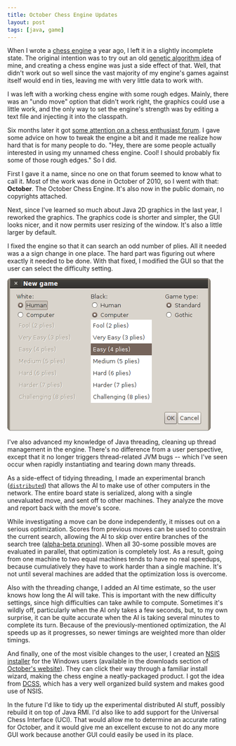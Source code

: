 ```yaml
---
title: October Chess Engine Updates
layout: post
tags: [java, game]
---
```


When I wrote a [chess engine](/blog/2010/10/17/) a year ago, I left it
in a slightly incomplete state. The original intention was to try out
an old [genetic algorithm idea](/blog/2007/10/24/) of mine, and
creating a chess engine was just a side effect of that. Well, that
didn't work out so well since the vast majority of my engine's games
against itself would end in ties, leaving me with very little data to
work with.

I was left with a working chess engine with some rough edges. Mainly,
there was an "undo move" option that didn't work right, the graphics
could use a little work, and the only way to set the engine's strength
was by editing a text file and injecting it into the classpath.

Six months later it got
[some attention on a chess enthusiast forum](/blog/2011/04/09/). I
gave some advice on how to tweak the engine a bit and it made me
realize how hard that is for many people to do. "Hey, there are some
people actually interested in using my unnamed chess engine. Cool! I
should probably fix some of those rough edges." So I did.

First I gave it a name, since no one on that forum seemed to know what
to call it. Most of the work was done in October of 2010, so I went
with that: **October**. The October Chess Engine. It's also now in the
public domain, no copyrights attached.

Next, since I've learned so much about Java 2D graphics in the last
year, I reworked the graphics. The graphics code is shorter and
simpler, the GUI looks nicer, and it now permits user resizing of the
window. It's also a little larger by default.

I fixed the engine so that it can search an odd number of plies. All
it needed was a a sign change in one place. The hard part was figuring
out where exactly it needed to be done. With that fixed, I modified
the GUI so that the user can select the difficulty setting.

![](/img/chess/difficulty.png)

I've also advanced my knowledge of Java threading, cleaning up thread
management in the engine. There's no difference from a user
perspective, except that it no longer triggers thread-related JVM bugs
-- which I've seen occur when rapidly instantiating and tearing down
many threads.

As a side-effect of tidying threading, I made an experimental branch
([`distributed`](https://github.com/skeeto/october-chess-engine/tree/distributed))
that allows the AI to make use of other computers in the network. The
entire board state is serialized, along with a single unevaluated
move, and sent off to other machines. They analyze the move and report
back with the move's score.

While investigating a move can be done independently, it misses out on
a serious optimization. Scores from previous moves can be used to
constrain the current search, allowing the AI to skip over entire
branches of the search tree
([alpha-beta pruning](http://en.wikipedia.org/wiki/Alpha-beta_pruning)).
When all 30-some possible moves are evaluated in parallel, that
optimization is completely lost. As a result, going from one machine
to two equal machines tends to have no real speedups, because
cumulatively they have to work harder than a single machine. It's not
until several machines are added that the optimization loss is
overcome.

Also with the threading change, I added an AI time estimate, so the
user knows how long the AI will take. This is important with the new
difficulty settings, since high difficulties can take awhile to
compute. Sometimes it's wildly off, particularly when the AI only
takes a few seconds, but, to my own surprise, it can be quite accurate
when the AI is taking several minutes to complete its turn. Because of
the previously-mentioned optimization, the AI speeds up as it
progresses, so newer timings are weighted more than older timings.

And finally, one of the most visible changes to the user, I created an
[NSIS installer](http://nsis.sourceforge.net/) for the Windows users
(available in the downloads section of
[October's website](https://github.com/skeeto/october-chess-engine)). They
can click their way through a familiar install wizard, making the
chess engine a neatly-packaged product. I got the idea from
[DCSS](http://crawl.develz.org/wordpress/), which has a very well
organized build system and makes good use of NSIS.

In the future I'd like to tidy up the experimental distributed AI
stuff, possibly rebuild it on top of Java RMI. I'd also like to add
support for the Universal Chess Interface (UCI). That would allow me
to determine an accurate rating for October, and it would give me an
excellent excuse to not do any more GUI work because another GUI could
easily be used in its place.
